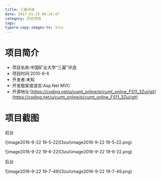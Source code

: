 ```yaml
---
title: 三最评选
date: 2017-01-25 09:24:47
category: 历史项目
tags:
typora-copy-images-to: 3zui
---
```


# 项目简介



- 项目名称:中国矿业大学“三最”评选
- 项目时间:2010-6-6
- 开发者:未知
- 开发框架或语言:Asp.Net MVC
- 开源地址:[https://coding.net/u/cumt_online/p/cumt_online_FS11_3Zui/git](https://coding.net/u/cumt_online/p/cumt_online_FS11_3Zui/git)

# 项目截图

前台

![image2016-9-22 19-5-22](3zui\image2016-9-22 19-5-22.png)



![image2016-9-22 19-6-22](3zui\image2016-9-22 19-6-22.png)



后台

![image2016-9-22 19-7-49](3zui\image2016-9-22 19-7-49.png)